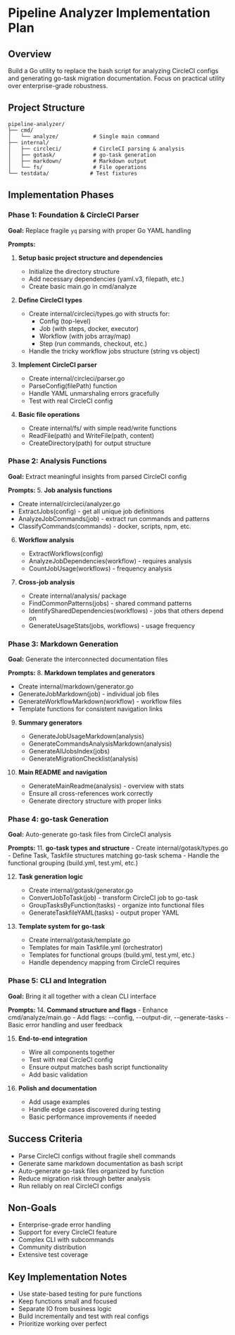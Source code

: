 # Pipeline Analyzer Implementation Plan

## Overview
Build a Go utility to replace the bash script for analyzing CircleCI configs and generating go-task migration documentation. Focus on practical utility over enterprise-grade robustness.

## Project Structure
```
pipeline-analyzer/
├── cmd/
│   └── analyze/           # Single main command
├── internal/
│   ├── circleci/          # CircleCI parsing & analysis
│   ├── gotask/            # go-task generation  
│   ├── markdown/          # Markdown output
│   └── fs/                # File operations
└── testdata/             # Test fixtures
```

## Implementation Phases

### Phase 1: Foundation & CircleCI Parser
**Goal:** Replace fragile `yq` parsing with proper Go YAML handling

**Prompts:**
1. **Setup basic project structure and dependencies**
   - Initialize the directory structure
   - Add necessary dependencies (yaml.v3, filepath, etc.)
   - Create basic main.go in cmd/analyze

2. **Define CircleCI types**
   - Create internal/circleci/types.go with structs for:
     - Config (top-level)
     - Job (with steps, docker, executor)
     - Workflow (with jobs array/map)
     - Step (run commands, checkout, etc.)
   - Handle the tricky workflow jobs structure (string vs object)

3. **Implement CircleCI parser**
   - Create internal/circleci/parser.go
   - ParseConfig(filePath) function
   - Handle YAML unmarshaling errors gracefully
   - Test with real CircleCI config

4. **Basic file operations**
   - Create internal/fs/ with simple read/write functions
   - ReadFile(path) and WriteFile(path, content)
   - CreateDirectory(path) for output structure

### Phase 2: Analysis Functions
**Goal:** Extract meaningful insights from parsed CircleCI config

**Prompts:**
5. **Job analysis functions**
   - Create internal/circleci/analyzer.go
   - ExtractJobs(config) - get all unique job definitions
   - AnalyzeJobCommands(job) - extract run commands and patterns
   - ClassifyCommands(commands) - docker, scripts, npm, etc.

6. **Workflow analysis**
   - ExtractWorkflows(config) 
   - AnalyzeJobDependencies(workflow) - requires analysis
   - CountJobUsage(workflows) - frequency analysis

7. **Cross-job analysis**
   - Create internal/analysis/ package
   - FindCommonPatterns(jobs) - shared command patterns
   - IdentifySharedDependencies(workflows) - jobs that others depend on
   - GenerateUsageStats(jobs, workflows) - usage frequency

### Phase 3: Markdown Generation
**Goal:** Generate the interconnected documentation files

**Prompts:**
8. **Markdown templates and generators**
   - Create internal/markdown/generator.go
   - GenerateJobMarkdown(job) - individual job files
   - GenerateWorkflowMarkdown(workflow) - workflow files
   - Template functions for consistent navigation links

9. **Summary generators**
   - GenerateJobUsageMarkdown(analysis)
   - GenerateCommandsAnalysisMarkdown(analysis)
   - GenerateAllJobsIndex(jobs)
   - GenerateMigrationChecklist(analysis)

10. **Main README and navigation**
    - GenerateMainReadme(analysis) - overview with stats
    - Ensure all cross-references work correctly
    - Generate directory structure with proper links

### Phase 4: go-task Generation
**Goal:** Auto-generate go-task files from CircleCI analysis

**Prompts:**
11. **go-task types and structure**
    - Create internal/gotask/types.go
    - Define Task, Taskfile structures matching go-task schema
    - Handle the functional grouping (build.yml, test.yml, etc.)

12. **Task generation logic**
    - Create internal/gotask/generator.go
    - ConvertJobToTask(job) - transform CircleCI job to go-task
    - GroupTasksByFunction(tasks) - organize into functional files
    - GenerateTaskfileYAML(tasks) - output proper YAML

13. **Template system for go-task**
    - Create internal/gotask/template.go
    - Templates for main Taskfile.yml (orchestrator)
    - Templates for functional groups (build.yml, test.yml, etc.)
    - Handle dependency mapping from CircleCI requires

### Phase 5: CLI and Integration
**Goal:** Bring it all together with a clean CLI interface

**Prompts:**
14. **Command structure and flags**
    - Enhance cmd/analyze/main.go
    - Add flags: --config, --output-dir, --generate-tasks
    - Basic error handling and user feedback

15. **End-to-end integration**
    - Wire all components together
    - Test with real CircleCI config
    - Ensure output matches bash script functionality
    - Add basic validation

16. **Polish and documentation**
    - Add usage examples
    - Handle edge cases discovered during testing
    - Basic performance improvements if needed

## Success Criteria
- Parse CircleCI configs without fragile shell commands
- Generate same markdown documentation as bash script
- Auto-generate go-task files organized by function
- Reduce migration risk through better analysis
- Run reliably on real CircleCI configs

## Non-Goals
- Enterprise-grade error handling
- Support for every CircleCI feature
- Complex CLI with subcommands
- Community distribution
- Extensive test coverage

## Key Implementation Notes
- Use state-based testing for pure functions
- Keep functions small and focused
- Separate IO from business logic
- Build incrementally and test with real configs
- Prioritize working over perfect